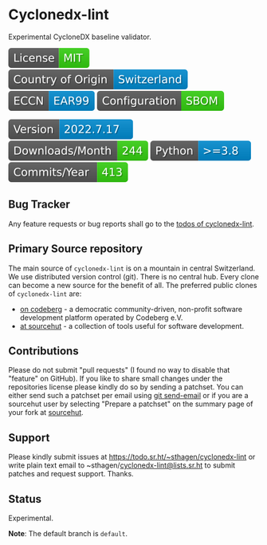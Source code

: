 # Cyclonedx-lint

Experimental CycloneDX baseline validator.

[![License](docs/badges/license-spdx-mit.svg)](https://git.sr.ht/~sthagen/cyclonedx-lint/tree/default/item/LICENSE)
[![Country of Origin](docs/badges/country-of-origin-name-switzerland-neutral.svg)](https://git.sr.ht/~sthagen/cyclonedx-lint/tree/default/item/COUNTRY-OF-ORIGIN)
[![Export Classification Control Number (ECCN)](docs/badges/export-control-classification-number_eccn-ear99-neutral.svg)](https://git.sr.ht/~sthagen/cyclonedx-lint/tree/default/item/EXPORT-CONTROL-CLASSIFICATION-NUMBER)
[![Configuration](docs/badges/configuration-sbom.svg)](https://git.sr.ht/~sthagen/cyclonedx-lint/tree/default/item/docs/third-party/README.md)

[![Version](docs/badges/latest-release.svg)](https://pypi.python.org/pypi/cyclonedx-lint/)
[![Downloads](docs/badges/downloads-per-month.svg)](https://pepy.tech/project/cyclonedx-lint)
[![Python](docs/badges/python-versions.svg)](https://pypi.python.org/pypi/cyclonedx-lint/)
[![Maintenance Status](docs/badges/commits-per-year.svg)](https://git.sr.ht/~sthagen/cyclonedx-lint/log)

## Bug Tracker

Any feature requests or bug reports shall go to the [todos of cyclonedx-lint](https://todo.sr.ht/~sthagen/cyclonedx-lint).

## Primary Source repository

The main source of `cyclonedx-lint` is on a mountain in central Switzerland.
We use distributed version control (git).
There is no central hub.
Every clone can become a new source for the benefit of all.
The preferred public clones of `cyclonedx-lint` are:

* [on codeberg](https://codeberg.org/sthagen/cyclonedx-lint) - a democratic community-driven, non-profit software development platform operated by Codeberg e.V.
* [at sourcehut](https://git.sr.ht/~sthagen/cyclonedx-lint) - a collection of tools useful for software development.

## Contributions

Please do not submit "pull requests" (I found no way to disable that "feature" on GitHub).
If you like to share small changes under the repositories license please kindly do so by sending a patchset.
You can either send such a patchset per email using [git send-email](https://git-send-email.io) or 
if you are a sourcehut user by selecting "Prepare a patchset" on the summary page of your fork at [sourcehut](https://git.sr.ht/).

## Support

Please kindly submit issues at https://todo.sr.ht/~sthagen/cyclonedx-lint or write plain text email to ~sthagen/cyclonedx-lint@lists.sr.ht to submit patches and request support. Thanks.

## Status

Experimental.

**Note**: The default branch is `default`.
